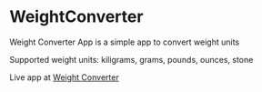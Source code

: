 # WeightConverter
Weight Converter App is a simple app to convert weight units

Supported weight units: kiligrams, grams, pounds, ounces, stone

Live app at <a href="https://showbright1.github.io/WeightConverter/" target="_blank">Weight Converter</a>